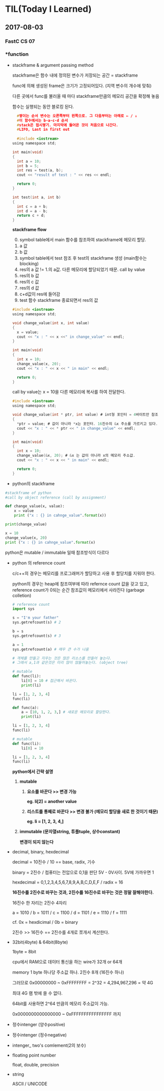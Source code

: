 # TIL(Today I Learned)

## 2017-08-03

### FastC CS 07

### *function

* stackframe & argument passing method

  stackframe은 함수 내에 정의된 변수가 저장되는 공간 = stackframe

  func에 의해 생성된 frame은 크기가 고정되어있다. (지역 변수의 개수에 맞춰)

  다른 곳에서 func를 불러올 때 마다 stackframe만큼의 메모리 공간을 확정해 놓음

  함수는 실행되는 동안 블로킹 된다.

  ```c
    #쌓이는 순서 변수는 오른쪽부터 왼쪽으로. 그 다음부터는 아래로 ← / ↓
    #이 함수에서는 b-a-c-d 순서
    #stack은 접시쌓기. 마지막에 들어온 것이 처음으로 나간다.
    #LIFO, Last in first out
    
    #include <iostream>
  using namespace std;

  int main(void)
  {
  	int a = 10;
  	int b = 5; 
  	int res = test(a, b); 
  	cout << "result of test : " << res << endl;

  	return 0;
  }

  int test(int a, int b)
  {
  	int c = a + b;
  	int d = a - b;
  	return c + d;
  }

  ```

  **stackframe flow**

  0. symbol table에서 main 함수를 참조하여 stackframe에 메모리 할당.
  1. a 값
  2. b 값 
  3. symbol table에서 test 참조 후 test의 stackframe 생성 (main함수는 blocking)
  4. res의 a 값  != 1.의 a값. 다른 메모리에 할당되었기 때문. call by value
  5. res의 b 값
  6. res의 c 값
  7. res의 d 값
  8. c+d값이 res에 들어감
  9. test 함수 stackframe 종료되면서 res의 값

  ```c
  #include <iostream>
  using namespace std;

  void change_value(int x, int value)
  {
  	x = value;
  	cout << "x : " << x <<" in change_value" << endl;
  }

  int main(void)
  {
  	int x = 10;
  	change_value(x, 20);
  	cout << "x : " << x << " in main" << endl;

  	return 0;
  }

  ```

  call by value는 x = 10을 다른 메모리에 복사를 하여 전달한다.

  ```c
  #include <iostream>
  using namespace std;

  void change_value(int * ptr, int value) # int형 포인터 = 4바이트만 참조
  {
  	*ptr = value; # 값이 아니라 *x는 포인터. 16진수의 &x 주소를 가르키고 있다.
  	cout << "x : " << * ptr << " in change_value" << endl;
  }

  int main(void)
  {
  	int x = 10;
  	change_value(&x, 20); # &x 는 값이 아니라 x의 메모리 주소값.
  	cout << "x : " << x << " in main" << endl;

  	return 0;
  }
  ```

*  python의 stackframe

  ```python
  #stackframe of python
  #call by object reference (call by assignment)

  def change_value(x, value):
      x = value
      print ("x : {} in cahnge_value".format(x))

  print(change_value)

  x = 10
  change_value(x, 20)
  print ("x : {} in cahnge_value".format(x)
  ```

  python은 mutable / immutable 일때 참조방식이 다르다

* python 의 reference count

  c/c++의 경우는 메모리를 프로그래머가 할당하고 사용 후 할당치를 지워야 한다.

  python의 경우는 heap에 참조여부에 따라 refernce count 값을 갖고 있고, reference count가 0되는 순간 참조값이 메모리에서 사라진다 (garbage colletion)

  ```python
  # reference count
  import sys

  s = "I'm your father"
  sys.getrefcount(s) # 2 

  b = s
  sys.getrefcount(s) # 3
  ```

  ```python
  a = 1
  sys.getrefcount(a) # 매우 큰 수가 나옴

  # 객체를 만들고 지우는 것은 많은 리소스를 만들어 놓는다.
  # 그래서 a,1과 같은것은 미리 많이 많들어놓는다. (object tree)
  ```

  ```python
  # mutable 
  def func(li):
      li[0] = 10 # 접근해서 바꾼다.
      print(li)

  li = [1, 2, 3, 4]
  func(li)
  ```

  ```python
  def func(a):
      a = [10, 1, 2, 3,] # 새로운 메모리로 할당한다.
      print(li)

  li = [1, 2, 3, 4]
  func(li)
  ```

  ```python
  # mutable 
  def func(li):
      li[0] = 10

  li = [1, 2, 3, 4]
  func(li)
  ```

  **python에서 간략 설명**

  1. **mutable**

     1. **요소를 바꾼다  >> 변경 가능**

        **eg. li[2] = another value**

     2. **리스트를 통째로 바꾼다 >> 변경 불가 (메모리 할당을 새로 한 것이기 때문)**

        **eg. li = [1, 2, 3, 4,]**

  2. **immutable (문자열string, 튜플tuple, 상수constant)**

     **변경이 되지 않는다**

* decimal, binary, hexdecimal

  decimal = 10진수 / 10 == base, radix, 기수

  binary = 2진수 / 컴퓨터는 전압으로 0,1을 판단 5V - 0V사이. 5V에 가까우면 1

  hexdecimal = 0,1,2,3,4,5,6,7,8,9,A,B,C,D,E,F / radix = 16

  **16진수를 2진수로 바꾸는 것과, 2진수를 16진수로 바꾸는 것은 정말 잘해야한다.**

  16진수 한 자리는 2진수 4자리

  a = 1010 / b = 1011 / c = 1100 / d = 1101 / e = 1110 / f = 1111

  cf. 0x = hexdicimal / 0b = binary

  2진수 >> 16진수 ==  2진수를 4개로 쪼개서 계산한다.

* 32bit(4byte) & 64bit(8byte)

  1byte = 8bit

  cpu에서 RAM으로 데이터 통신을 하는 wire가 32개 or 64개

  memory 1 byte 하나당 주소값 하나. 2진수 8개 (16진수 하나)

  그러므로 0x00000000 ~ 0xFFFFFFFF = 2^32 = 4,294,967,296 = 약 4G

  최대 4G 램 밖에 쓸 수 없다.

  64bit를 사용하면 2^64 만큼의 메모리 주소값이 가능.

  0x0000000000000000 ~ 0xFFFFFFFFFFFFFFFF 까지

* 정수intenger (양수positive)

* 정수intenger (정수negative) 

* intenger_ two's comlement(2의 보수)

* floating point number

  float, double, precision

* string

  ASCII / UNICODE